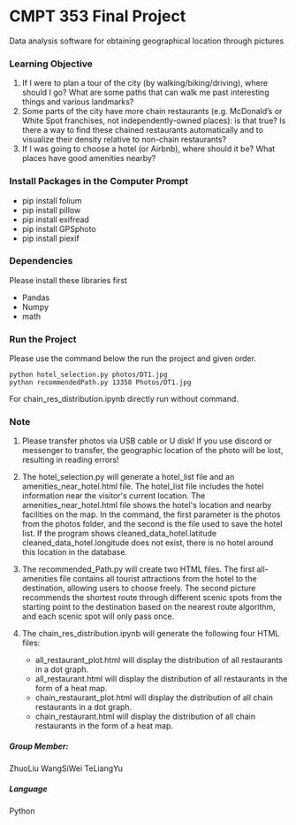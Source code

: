 # CMPT 353 Final Project
Data analysis software for obtaining geographical location through pictures

### Learning Objective
1. If I were to plan a tour of the city (by walking/biking/driving), where should I go? What are some paths that can walk me past interesting things and various landmarks?
2.  Some parts of the city have more chain restaurants (e.g. McDonald’s or White Spot franchises, not independently-owned places): is that true? Is there a way to find
these chained restaurants automatically and to visualize their density relative to non-chain restaurants?
3. If I was going to choose a hotel (or Airbnb), where should it be? What places have good amenities nearby?




### Install Packages in the Computer Prompt

* pip install folium
* pip install pillow
* pip install exifread
* pip install GPSphoto
* pip install piexif

### Dependencies 
Please install these libraries first

* Pandas
* Numpy
* math

### Run the Project

Please use the command below the run the project and given order.

 ` python hotel_selection.py photos/DT1.jpg `</br>
 ` python recommendedPath.py 13358 Photos/DT1.jpg `

For chain_res_distribution.ipynb directly run without command.

### Note

1. Please transfer photos via USB cable or U disk! If you use discord or messenger to transfer, the geographic location of the photo will be lost, resulting in reading errors!



2. The hotel_selection.py will generate a hotel_list file and an amenities_near_hotel.html file. The hotel_list file includes the hotel information near the visitor's current location. The amenities_near_hotel.html file shows the hotel's location and nearby facilities on the map. In the command, the first parameter is the photos from the photos folder, and the second is the file used to save the hotel list. If the program shows cleaned_data_hotel.latitude cleaned_data_hotel.longitude does not exist, there is no hotel around this location in the database.



3. The recommended_Path.py will create two HTML files. The first all-amenities file contains all tourist attractions from the hotel to the destination, allowing users to choose freely. The second picture recommends the shortest route through different scenic spots from the starting point to the destination based on the nearest route algorithm, and each scenic spot will only pass once.

   

4. The chain_res_distribution.ipynb will generate the following four HTML files:

	- all_restaurant_plot.html will display the distribution of all restaurants in a dot graph.
	- all_restaurant.html will display the distribution of all restaurants in the form of a heat map.
	- chain_restaurant_plot.html will display the distribution of all chain restaurants in a dot graph.
	- chain_restaurant.html will display the distribution of all chain restaurants in the form of a heat map.
		
##### Group Member:
ZhuoLiu 
WangSiWei 
TeLiangYu
##### Language
Python
